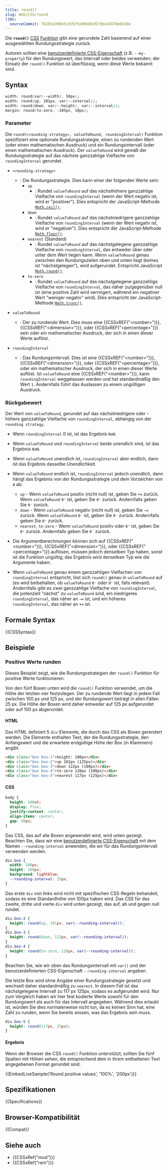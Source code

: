```yaml
---
title: round()
slug: Web/CSS/round
l10n:
  sourceCommit: 70285e396b5c97675e90b85d573be42078e0168e
---
```


Die **`round()`** [CSS](/de/docs/Web/CSS) [Funktion](/de/docs/Web/CSS/CSS_values_and_units/CSS_value_functions) gibt eine gerundete Zahl basierend auf einer ausgewählten Rundungsstrategie zurück.

Autoren sollten eine [benutzerdefinierte CSS-Eigenschaft](/de/docs/Web/CSS/--*) (z.B. `--my-property`) für den Rundungswert, das Intervall oder beides verwenden; der Einsatz der `round()` Funktion ist überflüssig, wenn diese Werte bekannt sind.

## Syntax

```css
width: round(var(--width), 50px);
width: round(up, 101px, var(--interval));
width: round(down, var(--height), var(--interval));
margin: round(to-zero, -105px, 10px);
```

### Parameter

Die `round(<rounding-strategy>, valueToRound, roundingInterval)` Funktion spezifiziert eine optionale Rundungsstrategie, einen zu rundenden Wert (oder einen mathematischen Ausdruck) und ein Rundungsintervall (oder einen mathematischen Ausdruck).
Der `valueToRound` wird gemäß der Rundungsstrategie auf das nächste ganzzahlige Vielfache von `roundingInterval` gerundet.

- `<rounding-strategy>`
  - : Die Rundungsstrategie.
    Dies kann einer der folgenden Werte sein:
    - `up`
      - : Rundet `valueToRound` auf das nächsthöhere ganzzahlige Vielfache von `roundingInterval` (wenn der Wert negativ ist, wird er "positiver"). Dies entspricht der JavaScript-Methode [`Math.ceil()`](/de/docs/Web/JavaScript/Reference/Global_Objects/Math/ceil).
    - `down`
      - : Rundet `valueToRound` auf das nächstniedrigere ganzzahlige Vielfache von `roundingInterval` (wenn der Wert negativ ist, wird er "negativer"). Dies entspricht der JavaScript-Methode [`Math.floor()`](/de/docs/Web/JavaScript/Reference/Global_Objects/Math/floor).
    - `nearest` (Standard)
      - : Rundet `valueToRound` auf das nächstgelegene ganzzahlige Vielfache von `roundingInterval`, das entweder über oder unter dem Wert liegen kann.
        Wenn `valueToRound` genau zwischen den Rundungszielen oben und unten liegt (keines ist "nächstgelegen"), wird aufgerundet.
        Entspricht JavaScript [`Math.round()`](/de/docs/Web/JavaScript/Reference/Global_Objects/Math/round).
    - `to-zero`
      - : Rundet `valueToRound` auf das nächstgelegene ganzzahlige Vielfache von `roundingInterval`, das näher zu/gegenüber null ist (eine positive Zahl wird verringert, während ein negativer Wert "weniger negativ" wird). Dies entspricht der JavaScript-Methode [`Math.trunc()`](/de/docs/Web/JavaScript/Reference/Global_Objects/Math/trunc).

- `valueToRound`
  - : Der zu rundende Wert.
    Dies muss eine {{CSSxREF("&lt;number&gt;")}}, {{CSSxREF("&lt;dimension&gt;")}}, oder {{CSSxREF("&lt;percentage&gt;")}} sein oder ein mathematischer Ausdruck, der sich in einen dieser Werte auflöst.

- `roundingInterval`
  - : Das Rundungsintervall.
    Dies ist eine {{CSSxREF("&lt;number&gt;")}}, {{CSSxREF("&lt;dimension&gt;")}}, oder {{CSSxREF("&lt;percentage&gt;")}}, oder ein mathematischer Ausdruck, der sich in einen dieser Werte auflöst. Ist `valueToRound` eine {{CSSxREF("&lt;number&gt;")}}, kann `roundingInterval` weggelassen werden und hat standardmäßig den Wert `1`. Andernfalls führt das Auslassen zu einem ungültigen Ausdruck.

### Rückgabewert

Der Wert von `valueToRound`, gerundet auf das nächstniedrigere oder -höhere ganzzahlige Vielfache von `roundingInterval`, abhängig von der `rounding strategy`.

- Wenn `roundingInterval` 0 ist, ist das Ergebnis `NaN`.
- Wenn `valueToRound` und `roundingInterval` beide unendlich sind, ist das Ergebnis `NaN`.
- Wenn `valueToRound` unendlich ist, `roundingInterval` aber endlich, dann ist das Ergebnis dasselbe Unendlichkeit.
- Wenn `valueToRound` endlich ist, `roundingInterval` jedoch unendlich, dann hängt das Ergebnis von der Rundungsstrategie und dem Vorzeichen von `A` ab:
  - `up` - Wenn `valueToRound` positiv (nicht null) ist, geben Sie `+∞` zurück. Wenn `valueToRound` `0⁺` ist, geben Sie `0⁺` zurück. Andernfalls geben Sie `0⁻` zurück.
  - `down` - Wenn `valueToRound` negativ (nicht null) ist, geben Sie `−∞` zurück. Wenn `valueToRound` `0⁻` ist, geben Sie `0⁻` zurück. Andernfalls geben Sie `0⁺` zurück.
  - `nearest`, `to-zero` - Wenn `valueToRound` positiv oder `0⁺` ist, geben Sie `0⁺` zurück. Andernfalls geben Sie `0⁻` zurück.

- Die Argumentberechnungen können sich auf {{CSSxREF("&lt;number&gt;")}}, {{CSSxREF("&lt;dimension&gt;")}}, oder {{CSSxREF("&lt;percentage&gt;")}} auflösen, müssen jedoch denselben Typ haben, sonst ist die Funktion ungültig; das Ergebnis wird denselben Typ wie die Argumente haben.
- Wenn `valueToRound` genau einem ganzzahligen Vielfachen von `roundingInterval` entspricht, löst sich `round()` genau in `valueToRound` auf (es wird beibehalten, ob `valueToRound` `0⁻` oder `0⁺` ist, falls relevant). Andernfalls gibt es zwei ganzzahlige Vielfache von `roundingInterval`, die potenziell "nächst" zu `valueToRound` sind, ein niedrigeres `roundingInterval`, das näher an `−∞` ist, und ein höheres `roundingInterval`, das näher an `+∞` ist.

## Formale Syntax

{{CSSSyntax}}

## Beispiele

### Positive Werte runden

Dieses Beispiel zeigt, wie die Rundungsstrategien der `round()` Funktion für positive Werte funktionieren.

Von den fünf Boxen unten wird die `round()` Funktion verwendet, um die Höhe der letzten vier festzulegen.
Der zu rundende Wert liegt in jedem Fall zwischen 100 px und 125 px, und der Rundungswert beträgt in allen Fällen 25 px.
Die Höhe der Boxen wird daher entweder auf 125 px aufgerundet oder auf 100 px abgerundet.

#### HTML

Das HTML definiert 5 `div`-Elemente, die durch das CSS als Boxen gerendert werden.
Die Elemente enthalten Text, der die Rundungsstrategie, den Anfangswert und die erwartete endgültige Höhe der Box (in Klammern) angibt.

```html
<div class="box box-1">height: 100px</div>
<div class="box box-2">up 101px (125px)</div>
<div class="box box-3">down 122px (100px)</div>
<div class="box box-4">to-zero 120px (100px)</div>
<div class="box box-5">nearest 117px (125px)</div>
```

#### CSS

```css hidden
body {
  height: 100vh;
  display: flex;
  justify-content: center;
  align-items: center;
  gap: 50px;
}
```

Das CSS, das auf alle Boxen angewendet wird, wird unten gezeigt.
Beachten Sie, dass wir eine [benutzerdefinierte CSS-Eigenschaft](/de/docs/Web/CSS/--*) mit dem Namen `--rounding-interval` anwenden, die wir für das Rundungsintervall verwenden werden.

```css
div.box {
  width: 100px;
  height: 100px;
  background: lightblue;
  --rounding-interval: 25px;
}
```

Das erste `div` von links wird nicht mit spezifischen CSS-Regeln behandelt, sodass es eine Standardhöhe von 100px haben wird.
Das CSS für das zweite, dritte und vierte `div` wird unten gezeigt, das auf, ab und gegen null rundet.

```css
div.box-2 {
  height: round(up, 101px, var(--rounding-interval));
}
div.box-3 {
  height: round(down, 122px, var(--rounding-interval));
}
div.box-4 {
  height: round(to-zero, 120px, var(--rounding-interval));
}
```

Beachten Sie, wie wir oben das Rundungsintervall mit `var()` und der benutzerdefinierten CSS-Eigenschaft `--rounding-interval` angeben.

Die letzte Box wird ohne Angabe einer Rundungsstrategie gesetzt und wechselt daher standardmäßig zu `nearest`.
In diesem Fall ist das nächstgelegene Intervall zu 117 px 125px, sodass es aufgerundet wird.
Nur zum Vergleich haben wir hier fest kodierte Werte sowohl für den Rundungswert als auch für das Intervall angegeben.
Während dies erlaubt ist, würden Sie dies normalerweise nicht tun, da es keinen Sinn hat, eine Zahl zu runden, wenn Sie bereits wissen, was das Ergebnis sein muss.

```css
div.box-5 {
  height: round(117px, 25px);
}
```

#### Ergebnis

Wenn der Browser die CSS `round()` Funktion unterstützt, sollten Sie fünf Spalten mit Höhen sehen, die entsprechend dem in ihrem enthaltenen Text angegebenen Format gerundet sind.

{{EmbedLiveSample('Round positive values', '100%', '200px')}}

## Spezifikationen

{{Specifications}}

## Browser-Kompatibilität

{{Compat}}

## Siehe auch

- {{CSSxRef("mod")}}
- {{CSSxRef("rem")}}
